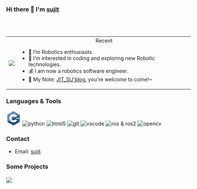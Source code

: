 ### Hi there 👋  I'm <a href="https://bento.me/jitsu">sujit</a>

<br/>
<br/>

<table>
  <tr align="center">
    <td>
      <a href="https://github.com/anuraghazra/github-readme-stats" target="_blank">
        <img align="center" name="sujit-168's github stats" src="https://github-readme-stats.vercel.app/api?username=sujit-168&show_icons=true" />
      </a>
    </td>
<td align="left">
            <div align="center">Recent</div>
            <ul>
                <li>🤭 I’m Robotics enthusiasts.</li>
                <li>🔭 I’m interested in coding and exploring new Robotic technologies.</li>
                <li>💰 I am now a robotics software engineer.</li>
                <li>🏡 My Note: <a href="https://blog.sujie-168.top" rel="nofollow">JIT_SU'blog</a>, you're welcome to come!~ </li>
            </ul>
        </td>
  </tr>
</table>

### Languages & Tools

<div style="flex">

<img src="https://raw.githubusercontent.com/github/explore/180320cffc25f4ed1bbdfd33d4db3a66eeeeb358/topics/cpp/cpp.png" width="40" height="40" alt="cpp"/>
<img src="https://cdn.jsdelivr.net/gh/devicons/devicon/icons/python/python-original.svg" width="40" height="40" alt="python"/>
<img src="https://cdn.jsdelivr.net/gh/devicons/devicon/icons/html5/html5-original.svg" width="40" height="40" alt="html5"/>
<img src="https://cdn.jsdelivr.net/gh/devicons/devicon/icons/git/git-original.svg" width="40" height="40" alt="git"/>
<img src="https://cdn.jsdelivr.net/gh/devicons/devicon/icons/vscode/vscode-original.svg" width="40" height="40" alt="vscode"/>
<img src="https://raw.githubusercontent.com/ros-infrastructure/www.ros.org/main/content/favicon.ico" width="40" height="40" alt="ros & ros2"/> 
<img src="https://raw.githubusercontent.com/opencv/opencv/4.x/doc/opencv-logo.png" width="40" height="40" alt="opencv"/> 

</div>

### Contact
- Email: [sujit](mailto:su2054552689@gmail.com)

### Some Projects

<a href="https://github.com/sujit-168/Stereo_camera">
  <img align="center" src="https://github-readme-stats.anuraghazra1.vercel.app/api/pin/?username=sujit-168&repo=Stereo_camera" />
</a>

